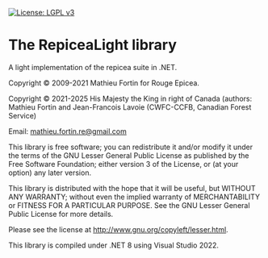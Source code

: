 <!-- badges: start -->
[![License: LGPL v3](https://img.shields.io/badge/License-LGPL_v3-blue.svg)](https://www.gnu.org/licenses/lgpl-3.0)
<!-- badges: end -->

The RepiceaLight library
==============================

A light implementation of the repicea suite in .NET.

Copyright &copy; 2009-2021 Mathieu Fortin for Rouge Epicea.

Copyright &copy; 2021-2025 His Majesty the King in right of Canada (authors: Mathieu Fortin and Jean-Francois Lavoie (CWFC-CCFB, Canadian Forest Service)

Email: mathieu.fortin.re@gmail.com

This library is free software; you can redistribute it and/or
modify it under the terms of the GNU Lesser General Public
License as published by the Free Software Foundation; either
version 3 of the License, or (at your option) any later version.

This library is distributed with the hope that it will be useful,
but WITHOUT ANY WARRANTY; without even the implied
warranty of MERCHANTABILITY or FITNESS FOR A
PARTICULAR PURPOSE. See the GNU Lesser General Public
License for more details.

Please see the license at http://www.gnu.org/copyleft/lesser.html.

This library is compiled under .NET 8 using Visual Studio 2022.  

